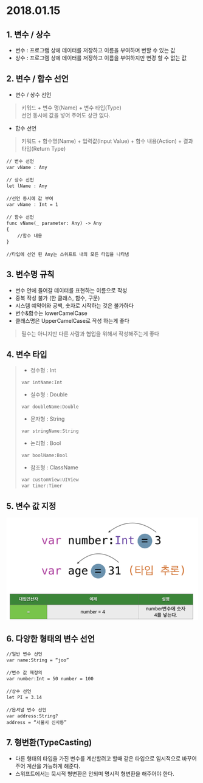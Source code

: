 # 2018.01.15 #

## 1. 변수 / 상수 ##
- 변수 : 프로그램 상에 데이터를 저장하고 이름을 부여하며 변할 수 있는 값
- 상수 : 프로그램 상에 데이터를 저장하고 이름을 부여하지만 변경 할 수 없는 값

## 2. 변수 / 함수 선언 ##
- 변수 / 상수 선언<br>
> 키워드 + 변수 명(Name) + 변수 타입(Type)<br>
> 선언 동시에 값을 넣어 주어도 상관 없다.<br>
- 함수 선언<br>
> 키워드 + 함수명(Name) + 입력값(Input Value) + 함수 내용(Action) + 결과타입(Return Type)<br>

~~~
// 변수 선언
var vName : Any

// 상수 선언
let lName : Any

//선언 동시에 값 부여
var vName : Int = 1

// 함수 선언
func vName(_ parameter: Any) -> Any 
{ 
	//함수 내용 
}

//타입에 선언 된 Any는 스위프트 내의 모든 타입을 나타냄
~~~

## 3. 변수명 규칙 ##
- 변수 안에 들어갈 데이터를 표현하는 이름으로 작성<br>
- 중복 작성 불가 (한 클래스, 함수, 구문)<br>
- 시스템 예약어와 공백, 숫자로 시작하는 것은 불가하다<br>
- 변수&함수는 lowerCamelCase<br>
- 클래스명은 UpperCamelCase로 작성 하는게 좋다<br>
> 필수는 아니지만 다른 사람과 협업을 위해서 작성해주는게 좋다

## 4. 변수 타입 ##
>- 정수형 : Int<br>
>
>~~~
>var intName:Int
>~~~
>
>- 실수형 : Double<br>
>
>~~~
>var doubleName:Double
>~~~
>
>- 문자형 : String<br>
>
>~~~
>var stringName:String
>~~~
>- 논리형 : Bool<br>
>
>~~~
>var boolName:Bool
>~~~
>
>- 참조형 : ClassName
>
>~~~
>var customView:UIView
>var timer:Timer
>~~~

## 5. 변수 값 지정 ##
![변수값지정](./Value.png)

## 6. 다양한 형태의 변수 선언 ##
~~~
//일반 변수 선언
var name:String = “joo”

//변수 값 재정의
var number:Int = 50 number = 100

//상수 선언
let PI = 3.14

//옵셔널 변수 선언
var address:String?
address = “서울시 신사동”
~~~

## 7. 형변환(TypeCasting)
- 다른 형태의 타입을 가진 변수를 계산할려고 할때 같은 타입으로 임시적으로 바꾸어주어 계산을 가능하게 해준다.<br>
- 스위프트에서는 묵시적 형변환은 안되며 명시적 형변환을 해주어야 한다.<br>